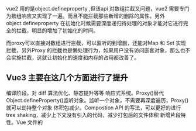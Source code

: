 

vue2 用的是object.defineproperty ,但该api 对数组拦截又问题，vue2 需要专门为数组响应又实现了一遍。而且不能拦截那些新增的删除的属性。另外 object.defineproperty 在初始化时候需要深度递归待处理的对象才能对它进行完全的拦截，明显的增加了初始化的时间。

而proxy可以直接对数组进行拦截，可以监听的到增删，还能对Map 和 Set 实现拦截，另外Proxy 的拦截也是懒处理行为，如果用户没有访问嵌套对象，那么也不会实施拦截，这就让初始化的速度和内存的占用都改善了。

## Vue3 主要在这几个方面进行了提升

编译阶段。对 diff 算法优化、静态提升等等
响应式系统。Proxy()替代Object.defineProperty()监听对象。监听一个对象，不需要再深度遍历，Proxy()就可以劫持整个对象
体积包减少。Compostion API 的写法，可以更好的进行 tree shaking，减少上下文没有引入的代码，减少打包后的文件体积
新增片段特性。Vue 文件的<template>标签内，不再需要强制声明一个的<div>标签，节省额外的节点开销

